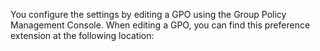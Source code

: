 You configure the settings by editing a GPO using the Group Policy Management Console. When editing a GPO, you can find this preference extension at the following location: